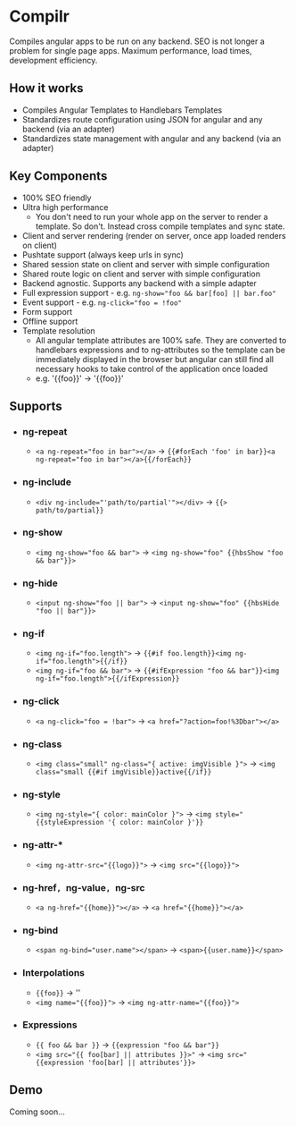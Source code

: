 # Compilr
Compiles angular apps to be run on any backend. SEO is not longer a problem
for single page apps. Maximum performance, load times, development efficiency.

## How it works
* Compiles Angular Templates to Handlebars Templates
* Standardizes route configuration using JSON for angular and any backend (via an adapter)
* Standardizes state management with angular and any backend (via an adapter)

## Key Components
* 100% SEO friendly
* Ultra high performance
  * You don't need to run your whole app on the server to render a template. So don't.
    Instead cross compile templates and sync state.
* Client and server rendering (render on server, once app loaded renders on client)
* Pushtate support (always keep urls in sync)
* Shared session state on client and server with simple configuration
* Shared route logic on client and server with simple configuration
* Backend agnostic. Supports any backend with a simple adapter
* Full expression support - e.g. `ng-show="foo && bar[foo] || bar.foo"`
* Event support - e.g. `ng-click="foo = !foo"`
* Form support
* Offline support
* Template resolution
  * All angular template attributes are 100% safe. They are converted
    to handlebars expressions and to ng-attributes so the template
    can be immediately displayed in the browser but angular can still
    find all necessary hooks to take control of the application once loaded
  * e.g. '{{foo}}' -> '<span ng-bind="foo">{{foo}}<span>'

## Supports
* ### ng-repeat
  * `<a ng-repeat="foo in bar"></a>` -> `{{#forEach 'foo' in bar}}<a ng-repeat="foo in bar"></a>{{/forEach}}`
* ### ng-include
  * `<div ng-include="'path/to/partial'"></div>` -> `{{> path/to/partial}}`
* ### ng-show
  * `<img ng-show="foo && bar">` -> `<img ng-show="foo" {{hbsShow "foo && bar"}}>`
* ### ng-hide
  * `<input ng-show="foo || bar">` -> `<input ng-show="foo" {{hbsHide "foo || bar"}}>`
* ### ng-if
  * `<img ng-if="foo.length">` -> `{{#if foo.length}}<img ng-if="foo.length">{{/if}}`
  * `<img ng-if="foo && bar">` -> `{{#ifExpression "foo && bar"}}<img ng-if="foo.length">{{/ifExpression}}`
* ### ng-click
  * `<a ng-click="foo = !bar">` -> `<a href="?action=foo!%3Dbar"></a>`
* ### ng-class
  * `<img class="small" ng-class="{ active: imgVisible }">` -> `<img class="small {{#if imgVisible}}active{{/if}}`
* ### ng-style
  * `<img ng-style="{ color: mainColor }">` -> `<img style="{{styleExpression '{ color: mainColor }'}}`
* ### ng-attr-*
  * `<img ng-attr-src="{{logo}}">` -> `<img src="{{logo}}">`
* ### ng-href`, `ng-value`, `ng-src
  * `<a ng-href="{{home}}"></a>` -> `<a href="{{home}}"></a>`
* ### ng-bind
  * `<span ng-bind="user.name"></span>` -> `<span>{{user.name}}</span>`
* ### Interpolations
  * `{{foo}}` -> '<span ng-bind="foo"></span>'
  * `<img name="{{foo}}">` -> `<img ng-attr-name="{{foo}}">`
* ### Expressions
  * `{{ foo && bar }}` -> `{{expression "foo && bar"}}`
  * `<img src="{{ foo[bar] || attributes }}>"` -> `<img src="{{expression 'foo[bar] || attributes'}}>`


## Demo
Coming soon...